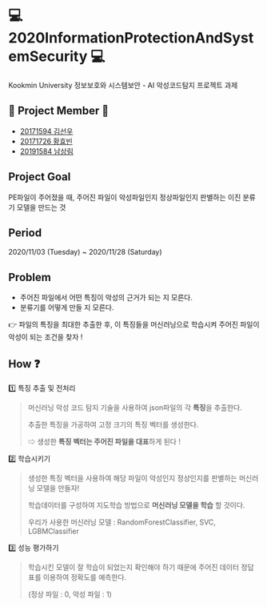 # :computer: 2020InformationProtectionAndSystemSecurity :computer:
Kookmin University 정보보호와 시스템보안 - AI 악성코드탐지 프로젝트 과제 

## :boy: Project Member  :girl:
- [20171594 김선우](https://github.com/sunwoopia)
- [20171726 황효빈](https://github.com/gyqls980)
- [20191584 남상림](https://github.com/Sanglim00)

## Project Goal
PE파일이 주어졌을 때, 주어진 파일이 악성파일인지 정상파일인지 판별하는 이진 분류기 모델을 만드는 것

## Period
2020/11/03 (Tuesday) ~ 2020/11/28 (Saturday)

## Problem
- 주어진 파일에서 어떤 특징이 악성의 근거가 되는 지 모른다.
- 분류기를 어떻게 만들 지 모른다.

👉 파일의 특징을 최대한 추출한 후, 이 특징들을 머신러닝으로 학습시켜 주어진 파일이 악성이 되는 조건을 찾자 !

## How :question:
1️⃣ 특징 추출 및 전처리
> 머신러닝 악성 코드 탐지 기술을 사용하여 json파일의 각 **특징**을 추출한다.
>
> 추출한 특징을 가공하여 고정 크기의 특징 벡터를 생성한다.
>
>⇨ 생성한 **특징 벡터는 주어진 파일을 대표**하게 된다 !

2️⃣ 학습시키기
>생성한 특징 벡터을 사용하여 해당 파일이 악성인지 정상인지를 판별하는 머신러닝 모델을 만들자!
>
>학습데이터를 구성하여 지도학습 방법으로 **머신러닝 모델을 학습** 할 것이다.
>
>우리가 사용한 머신러닝 모델 : RandomForestClassifier, SVC, LGBMClassifier

3️⃣ 성능 평가하기
>학습시킨 모델이 잘 학습이 되었는지 확인해야 하기 때문에 주어진 데이터 정답표를 이용하여 정확도를 예측한다. 
>
>(정상 파일 : 0, 악성 파일 : 1)
